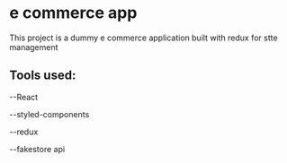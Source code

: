 # e commerce app

This project is a dummy e commerce application built with redux for stte management

## Tools used:

--React

--styled-components

--redux

--fakestore api
